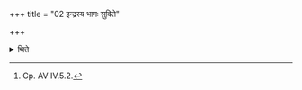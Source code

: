 +++
title = "02 इन्द्रस्य भागः सुविते"

+++

<details><summary>थिते</summary>

2. In case (the animal) bleats they look at it with indrasya bhāgaḥ suvite dadhātana...[^1]  


[^1]: Cp. AV IV.5.2.
</details>
